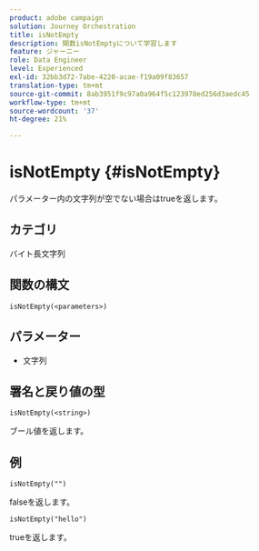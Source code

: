 ```yaml
---
product: adobe campaign
solution: Journey Orchestration
title: isNotEmpty
description: 関数isNotEmptyについて学習します
feature: ジャーニー
role: Data Engineer
level: Experienced
exl-id: 32bb3d72-7abe-4220-acae-f19a09f83657
translation-type: tm+mt
source-git-commit: 8ab3951f9c97a0a964f5c123978ed256d3aedc45
workflow-type: tm+mt
source-wordcount: '37'
ht-degree: 21%

---
```


# isNotEmpty {#isNotEmpty}

パラメーター内の文字列が空でない場合はtrueを返します。

## カテゴリ

 バイト長文字列

## 関数の構文

`isNotEmpty(<parameters>)`

## パラメーター

* 文字列

## 署名と戻り値の型

`isNotEmpty(<string>)`

ブール値を返します。

## 例

`isNotEmpty("")`

falseを返します。

`isNotEmpty("hello")`

trueを返します。
